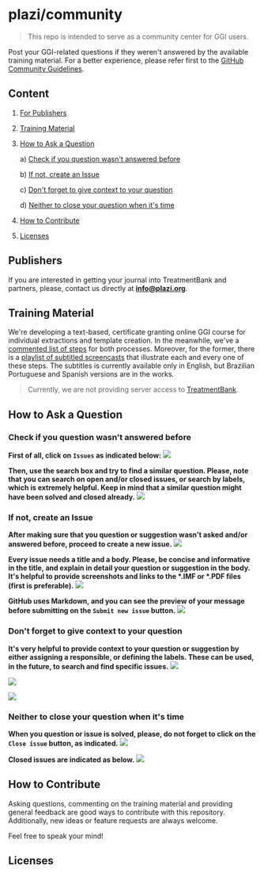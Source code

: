 # plazi/community

> This repo is intended to serve as a community center for GGI users. 

Post your GGI-related questions if they weren't answered by the available training material. For a better experience, please refer first to the [GitHub Community Guidelines](https://help.github.com/en/github/site-policy/github-community-guidelines).

## Content

1. [For Publishers](#Publishers)
2. [Training Material](#Training-Material)  
3. [How to Ask a Question](#How-to-Ask-a-Question)
    
    a) [Check if you question wasn't answered before](#check-if-you-question-wasnt-answered-before)
    
    b) [If not, create an Issue](#if-not-create-an-issue)
    
    c) [Don't forget to give context to your question](#dont-forget-to-give-context-to-your-question)
    
    d) [Neither to close your question when it's time](#neither-to-close-your-question-when-its-time)
4. [How to Contribute](#How-to-Contribute)  
5. [Licenses](#Licenses)

## Publishers
If you are interested in getting your journal into TreatmentBank and partners, please, contact us directly at **info@plazi.org**.  

## Training Material

We're developing a text-based, certificate granting online GGI course for individual extractions and template creation. In the meanwhile, we've a [commented list of steps](https://docs.google.com/document/d/1RM6N4dsWsHJrj1oDiEpFfUoM5SUtdlm0ntqRrJ5P07Y/edit?usp=sharing) for both processes. Moreover, for the former, there is a [playlist of subtitled screencasts](https://www.youtube.com/playlist?list=PLFbvkmnvLdUdGmmn8SR4xyRRxulvVu7BE) that illustrate each and every one of these steps. The subtitles is currently available only in English, but Brazilian Portuguese and Spanish versions are in the works.

> Currently, we are not providing server access to [TreatmentBank](http://tb.plazi.org/).

## How to Ask a Question

### Check if you question wasn't answered before

**First of all, click on `Issues` as indicated below:**
![](https://i.imgur.com/XfZAOTk.jpg)

**Then, use the search box and try to find a similar question. Please, note that you can search on open and/or closed issues, or search by labels, which is extremely helpful. Keep in mind that a similar question might have been solved and closed already.**
![](https://i.imgur.com/LVQYhBh.jpg)

### If not, create an Issue

**After making sure that you question or suggestion wasn't asked and/or answered before, proceed to create a new issue.**
![](https://i.imgur.com/79MU5OM.jpg)

**Every issue needs a title and a body. Please, be concise and informative in the title, and explain in detail your question or suggestion in the body. It's helpful to provide screenshots and links to the \*.IMF or \*.PDF files (first is preferable).** 
![](https://i.imgur.com/vl8U9jg.jpg)

**GitHub uses Markdown, and you can see the preview of your message before submitting on the `Submit new issue` button.**
![](https://i.imgur.com/lfNuX0B.jpg)

### Don't forget to give context to your question

**It's very helpful to provide context to your question or suggestion by either assigning a responsible, or defining the labels. These can be used, in the future, to search and find specific issues.**
![](https://i.imgur.com/IwSJoQ2.jpg)

![](https://i.imgur.com/DXny1yf.jpg)

![](https://i.imgur.com/Y0I5miU.jpg)

### Neither to close your question when it's time

**When you question or issue is solved, please, do not forget to click on the `Close issue` button, as indicated.**
![](https://i.imgur.com/pf3Zdll.jpg)

**Closed issues are indicated as below.**
![](https://i.imgur.com/yFTZqUX.jpg)

## How to Contribute

Asking questions, commenting on the training material and providing general feedback are good ways to contribute with this repository. Additionally, new ideas or feature requests are always welcome.

Feel free to speak your mind!

## Licenses
